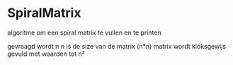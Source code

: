 # SpiralMatrix
algoritme om een spiral matrix te vullen en te printen 

gevraagd wordt n
n is de size van de matrix (n*n)
matrix wordt kloksgewijs gevuld met waarden tot n²
